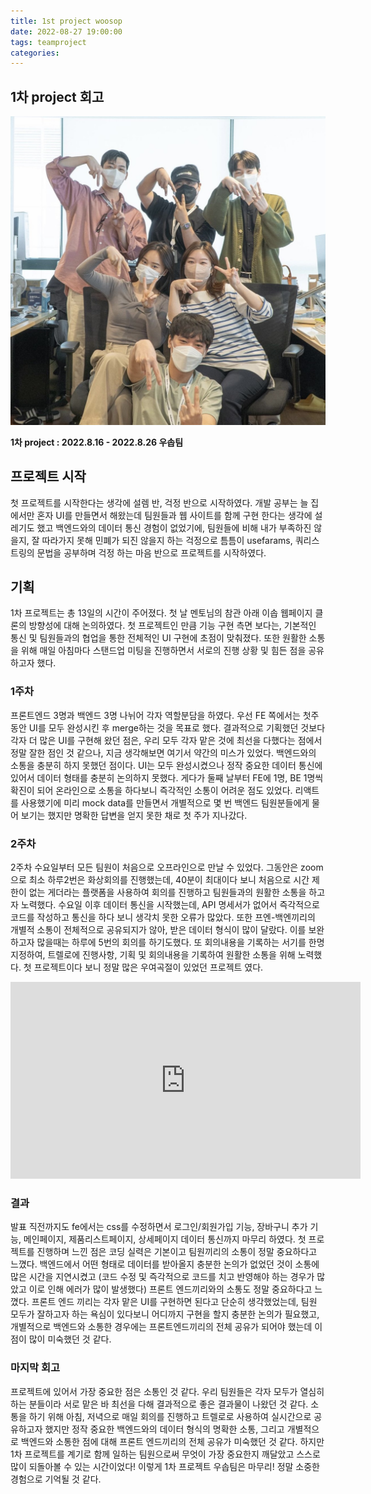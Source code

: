 ```yaml
---
title: 1st project woosop
date: 2022-08-27 19:00:00
tags: teamproject
categories:
---
```


## 1차 project 회고

![우솝팀](../images/ussopteam.jpeg)

**1차 project : 2022.8.16 - 2022.8.26 우솝팀**

## 프로젝트 시작

첫 프로젝트를 시작한다는 생각에 설렘 반, 걱정 반으로 시작하였다. 개발 공부는 늘 집에서만 혼자 UI를 만들면서 해왔는데 팀원들과 웹 사이트를 함께 구현 한다는 생각에 설레기도 했고 백엔드와의 데이터 통신 경험이 없었기에, 팀원들에 비해 내가 부족하진 않을지, 잘 따라가지 못해 민폐가 되진 않을지 하는 걱정으로 틈틈이 usefarams, 쿼리스트링의 문법을 공부하며 걱정 하는 마음 반으로 프로젝트를 시작하였다.

## 기획

1차 프로젝트는 총 13일의 시간이 주어졌다.
첫 날 멘토님의 참관 아래 이솝 웹페이지 클론의 방향성에 대해 논의하였다. 첫 프로젝트인 만큼 기능 구현 측면 보다는, 기본적인 통신 및 팀원들과의 협업을 통한 전체적인 UI 구현에 초점이 맞춰졌다. 또한 원활한 소통을 위해 매일 아침마다 스탠드업 미팅을 진행하면서 서로의 진행 상황 및 힘든 점을 공유하고자 했다.

### 1주차

프론트엔드 3명과 백엔드 3명 나뉘어 각자 역할분담을 하였다. 우선 FE 쪽에서는 첫주 동안 UI를 모두 완성시킨 후 merge하는 것을 목표로 했다. 결과적으로 기획했던 것보다 각자 더 많은 UI를 구현해 왔던 점은, 우리 모두 각자 맡은 것에 최선을 다했다는 점에서 정말 잘한 점인 것 같으나, 지금 생각해보면 여기서 약간의 미스가 있었다. 백엔드와의 소통을 충분히 하지 못했던 점이다. UI는 모두 완성시켰으나 정작 중요한 데이터 통신에 있어서 데이터 형태를 충분히 논의하지 못했다. 게다가 둘째 날부터 FE에 1명, BE 1명씩 확진이 되어 온라인으로 소통을 하다보니 즉각적인 소통이 어려운 점도 있었다.
리액트를 사용했기에 미리 mock data를 만들면서 개별적으로 몇 번 백엔드 팀원분들에게 물어 보기는 했지만 명확한 답변을 얻지 못한 채로 첫 주가 지나갔다.

### 2주차

2주차 수요일부터 모든 팀원이 처음으로 오프라인으로 만날 수 있었다. 그동안은 zoom으로 최소 하루2번은 화상회의를 진행했는데, 40분이 최대이다 보니 처음으로 시간 제한이 없는 게더라는 플랫폼을 사용하여 회의를 진행하고 팀원들과의 원활한 소통을 하고자 노력했다. 수요일 이후 데이터 통신을 시작했는데, API 명세서가 없어서 즉각적으로 코드를 작성하고 통신을 하다 보니 생각치 못한 오류가 많았다. 또한 프엔-백엔끼리의 개별적 소통이 전체적으로 공유되지가 않아, 받은 데이터 형식이 많이 달랐다. 이를 보완하고자 많을때는 하루에 5번의 회의를 하기도했다. 또 회의내용을 기록하는 서기를 한명 지정하여, 트렐로에 진행사항, 기획 및 회의내용을 기록하여 원활한 소통을 위해 노력했다. 첫 프로젝트이다 보니 정말 많은 우여곡절이 있었던 프로젝트 였다.

<iframe width="560" height="315" src="https://www.youtube.com/embed/n2kL24FnHsE" title="YouTube video player" frameborder="0" allow="accelerometer; autoplay; clipboard-write; encrypted-media; gyroscope; picture-in-picture" allowfullscreen></iframe>

### 결과

발표 직전까지도 fe에서는 css를 수정하면서 로그인/회원가입 기능, 장바구니 추가 기능, 메인페이지, 제품리스트페이지, 상세페이지 데이터 통신까지 마무리 하였다.
첫 프로젝트를 진행하며 느낀 점은 코딩 실력은 기본이고 팀원끼리의 소통이 정말 중요하다고 느꼈다. 백엔드에서 어떤 형태로 데이터를 받아올지 충분한 논의가 없었던 것이 소통에 많은 시간을 지연시켰고 (코드 수정 및 즉각적으로 코드를 치고 반영해야 하는 경우가 많았고 이로 인해 에러가 많이 발생했다) 프론트 엔드끼리와의 소통도 정말 중요하다고 느꼈다. 프론트 엔드 끼리는 각자 맡은 UI를 구현하면 된다고 단순히 생각했었는데, 팀원 모두가 잘하고자 하는 욕심이 있다보니 어디까지 구현을 할지 충분한 논의가 필요했고, 개별적으로 백엔드와 소통한 경우에는 프론트엔드끼리의 전체 공유가 되어야 했는데 이점이 많이 미숙했던 것 같다.

### 마지막 회고

프로젝트에 있어서 가장 중요한 점은 소통인 것 같다. 우리 팀원들은 각자 모두가 열심히 하는 분들이라 서로 맡은 바 최선을 다해 결과적으로 좋은 결과물이 나왔던 것 같다. 소통을 하기 위해 아침, 저녁으로 매일 회의를 진행하고 트렐로로 사용하여 실시간으로 공유하고자 했지만 정작 중요한 백엔드와의 데이터 형식의 명확한 소통, 그리고 개별적으로 백엔드와 소통한 점에 대해 프론트 엔드끼리의 전체 공유가 미숙했던 것 같다. 하지만 1차 프로젝트를 계기로 함께 일하는 팀원으로써 무엇이 가장 중요한지 깨달았고 스스로 많이 되돌아볼 수 있는 시간이었다! 이렇게 1차 프로젝트 우솝팀은 마무리! 정말 소중한 경험으로 기억될 것 같다.
